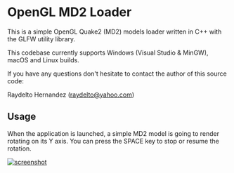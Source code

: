 # OpenGL MD2 Loader

This is a simple OpenGL Quake2 (MD2) models loader written in C++ with the GLFW utility library.

This codebase currently supports Windows (Visual Studio & MinGW), macOS and Linux builds.

If you have any questions don't hesitate to contact the author of this source code:

Raydelto Hernandez (raydelto@yahoo.com)

## Usage

When the application is launched, a simple MD2 model is going to render rotating on its Y axis.  You can press the SPACE key to stop or resume the rotation.


[![screenshot](http://www.raydelto.org/img/MD2_Loader_glfw.png)](https://github.com/raydelto/md2loader-glfw/releases)

